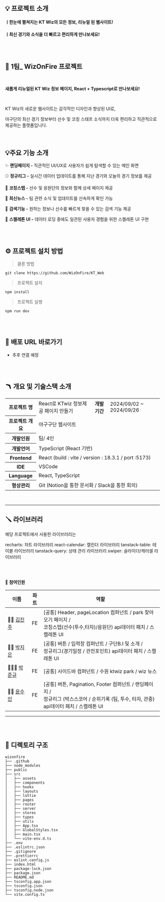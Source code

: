 
</br>

## 💡 프로젝트 소개

#### ㅣ한눈에 펼쳐지는 KT Wiz의 모든 정보, 리뉴얼 된 웹사이트!

#### ㅣ최신 경기와 소식을 더 빠르고 편리하게 만나보세요!

## </br></br> 🥎 1팀_ WizOnFire 프로젝트 

<br/>

**새롭게 리뉴얼된 KT Wiz 정보 페이지, React + Typescript로 만나보세요!** 

<br/>

 KT Wiz의 새로운 웹사이트는 감각적인 디자인과 향상된 UI로, <br/>
 
야구단의 최신 경기 정보부터 선수 및 코칭 스태프 소식까지 더욱 편리하고 직관적으로 제공하는 플랫폼입니다. 
</br></br></br>

## 💡주요 기능 소개

✨ **랜딩페이지 -** 직관적인 UI/UX로 사용자가 쉽게 탐색할 수 있는 메인 화면

⚾ **정규리그 -** 실시간 데이터 업데이트를 통해 지난 경기와 오늘의 경기 정보를 제공

🧢 **코칭스텝 -** 선수 및 응원단의 정보와 함께 상세 페이지 제공

📰 **최신뉴스 -** 팀 관련 소식 및 업데이트를 신속하게 확인 가능

🔎 **검색기능 -** 원하는 정보나 선수를 빠르게 찾을 수 있는 검색 기능 제공

💭 **스켈레톤 UI -** 데이터 로딩 중에도 일관된 사용자 경험을 위한 스켈레톤 UI 구현

</br></br>

## ⚙️ 프로젝트 설치 방법

> 클론 방법

`git clone https://github.com/WizOnFire/KT_Web`

> 프로젝트 설치

`npm install`

> 프로젝트 실행

`npm run dev`

</br></br>

## 🔗 배포 URL 바로가기

-  추후 연결 예정

</br></br>

## 🪃 개요 및 기술스택 소개

<table>
    <tr>
        <th>프로젝트 명</th>
        <td>React로 KTwiz 정보제공 페이지 만들기</td>
        <th>개발기간</th>
        <td>2024/09/02 ~ 2024/09/26</td>
    </tr>
    <tr>
        <th>프로젝트 개요</th>
        <td colspan="3"> 야구구단 웹사이트</td>
    </tr>
    <tr>
        <th>개발인원</th>
        <td colspan="3">팀/ 4인 </td>
    </tr>
    <tr>
        <th>개발언어</th>
        <td colspan="3">TypeScript (React 기반)</td>
    </tr>
     <tr>
        <th>Frontend</th>
        <td colspan="3"> React (build : vite / version : 18.3.1 / port :5173)</td>
    </tr>
    <tr>
        <th>IDE</th>
        <td colspan="3">VSCode</td>
    </tr>
    <tr>
        <th>Language</th>
        <td colspan="3">React, TypeScript</td>
    </tr>
     <tr>
        <th>형상관리</th>
        <td colspan="3">Git (Notion을 통한 문서화 / Slack을 통한 회의)</td>
    </tr>
</table>

</br>

---

## 🪛 라이브러리 

해당 프로젝트에서 사용한 라이브러리는 

recharts: 차트 라이브러리
react-calendar: 캘린더 라이브러리
tanstack-table: 테이블 라이브러리
tanstack-query: 상태 관리 라이브러리
swiper: 슬라이더/캐러셀 라이브러리

</br></br>

🧗 **참여인원**

| 이름   |  파트  | 역할                                                                                          |
| ------ | :----: | --------------------------------------------------------------------------------------------- |
| 👧🏻 [김진주](https://github.com/jinjukimink) |   FE   | [공통] Header, pageLocation 컴퍼넌트 / park 찾아오기 페이지 / <br> 코칭스텝(선수(투수,타자)/응원단) api데이터 패치 / 스켈레톤 UI          |
| 👧🏻 [박지은](https://github.com/jieunpark626) |   FE   | [공통] 버튼 / 입력창 컴퍼넌트 / 구단B.I 및 소개 / <br> 정규리그(경기일정 / 관전포인트)  api데이터 패치 / 스켈레톤 UI   |
| 🧔🏻‍♂️ [박준규](https://github.com/1dontknowwhatyouwant) |   FE   | [공통] 사이드바 컴퍼넌트 / 수원 ktwiz park / wiz 뉴스                                |
| 👧🏻 [윤수인](https://github.com/ddu2ni) |   FE   | [공통] 버튼, Pagination, Footer 컴퍼넌트 / 랜딩페이지 / <br> 정규리그 (박스스코어 / 순위기록  (팀, 투수, 타자, 관중) api데이터 패치 / 스켈레톤 UI   |


---

</br></br>

## 📂 디렉토리 구조

```
wizonfire
├── .github
├── node_modules
├── public
├── src
│   ├── assets
│   ├── components
│   ├── hooks
│   ├── layouts
│   ├── lottie
│   ├── pages
│   ├── router
│   ├── server
│   ├── stores
│   ├── types
│   ├── utils
│   ├── App.tsx
│   ├── GlobalStyles.tsx
│   ├── main.tsx
│   └── vite-env.d.ts
├── .env
├── .eslintrc.json
├── .gitignore
├── .prettierrc
├── eslint.config.js
├── index.html
├── package-lock.json
├── package.json
├── README.md
├── tsconfig.app.json
├── tsconfig.json
├── tsconfig.node.json
└── vite.config.ts
```




